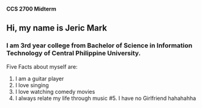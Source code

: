 **CCS 2700 Midterm**
## Hi, my name is Jeric Mark
### I am 3rd year college from Bachelor of Science in Information Technology of Central Philippine University.


Five Facts about myself are:
1. I am a guitar player
2. I love singing
3. I love watching comedy movies
4. I always relate my life through music
#5. I have no Girlfriend hahahahha
